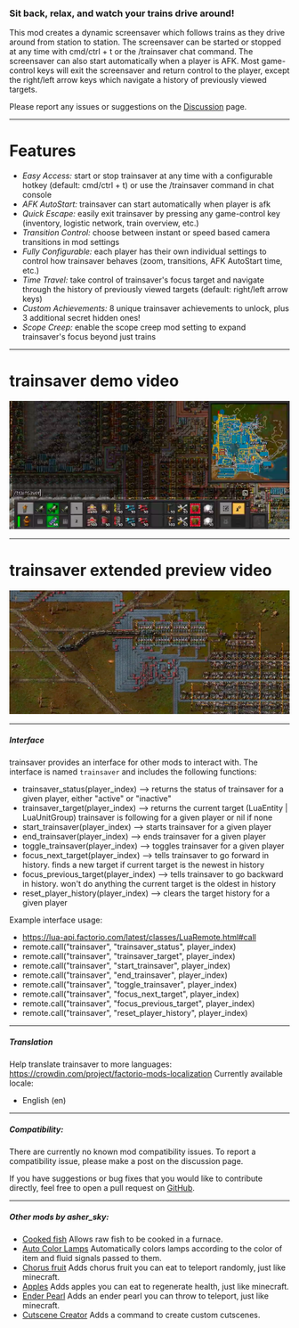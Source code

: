 ### Sit back, relax, and watch your trains drive around! 
This mod creates a dynamic screensaver which follows trains as they drive around from station to station. The screensaver can be started or stopped at any time with cmd/ctrl + t or the /trainsaver chat command. The screensaver can also start automatically when a player is AFK. Most game-control keys will exit the screensaver and return control to the player, except the right/left arrow keys which navigate a history of previously viewed targets.

Please report any issues or suggestions on the [Discussion](https://mods.factorio.com/mod/trainsaver/discussion) page.

------------------------------------------
# Features
- *Easy Access:* start or stop trainsaver at any time with a configurable hotkey (default: cmd/ctrl + t) or use the /trainsaver command in chat console
- *AFK AutoStart:* trainsaver can start automatically when player is afk 
- *Quick Escape:* easily exit trainsaver by pressing any game-control key (inventory, logistic network, train overview, etc.)
- *Transition Control:* choose between instant or speed based camera transitions in mod settings
- *Fully Configurable:* each player has their own individual settings to control how trainsaver behaves (zoom, transitions, AFK AutoStart time, etc.)
- *Time Travel:* take control of trainsaver's focus target and navigate through the history of previously viewed targets (default: right/left arrow keys)
- *Custom Achievements:* 8 unique trainsaver achievements to unlock, plus 3 additional secret hidden ones!
- *Scope Creep:* enable the scope creep mod setting to expand trainsaver's focus beyond just trains

------------------------------------------
# trainsaver demo video
[![](https://github.com/jingleheimer-schmidt/imgs/raw/primary/factorio%20trainsaver%20mod%20demo%20overview%20video.png)](http://www.youtube.com/watch?v=AbDN4SM4cg8 "trainsaver demo video")

------------------------------------------
# trainsaver extended preview video
[![](https://github.com/jingleheimer-schmidt/imgs/raw/primary/factorio%20trainsaver%20mod%2030%20min%20preview%20video%20thumbnail.png)](http://www.youtube.com/watch?v=ru0OYqdHTfI "trainsaver 30 minute preview")

---------------------
##### Interface
trainsaver provides an interface for other mods to interact with. The interface is named `trainsaver` and includes the following functions:
- trainsaver_status(player_index) --> returns the status of trainsaver for a given player, either "active" or "inactive"
- trainsaver_target(player_index) --> returns the current target (LuaEntity | LuaUnitGroup) trainsaver is following for a given player or nil if none
- start_trainsaver(player_index) --> starts trainsaver for a given player
- end_trainsaver(player_index) --> ends trainsaver for a given player
- toggle_trainsaver(player_index) --> toggles trainsaver for a given player
- focus_next_target(player_index) --> tells trainsaver to go forward in history. finds a new target if current target is the newest in history
- focus_previous_target(player_index) --> tells trainsaver to go backward in history. won't do anything the current target is the oldest in history
- reset_player_history(player_index) --> clears the target history for a given player

Example interface usage:
- https://lua-api.factorio.com/latest/classes/LuaRemote.html#call
- remote.call("trainsaver", "trainsaver_status", player_index)
- remote.call("trainsaver", "trainsaver_target", player_index)
- remote.call("trainsaver", "start_trainsaver", player_index)
- remote.call("trainsaver", "end_trainsaver", player_index)
- remote.call("trainsaver", "toggle_trainsaver", player_index)
- remote.call("trainsaver", "focus_next_target", player_index)
- remote.call("trainsaver", "focus_previous_target", player_index)
- remote.call("trainsaver", "reset_player_history", player_index)

---------------------
##### Translation
Help translate trainsaver to more languages: https://crowdin.com/project/factorio-mods-localization
Currently available locale:
- English (en)

------------------------------------------
##### Compatibility:
There are currently no known mod compatibility issues. To report a compatibility issue, please make a post on the discussion page.

If you have suggestions or bug fixes that you would like to contribute directly, feel free to open a pull request on [GitHub](https://github.com/jingleheimer-schmidt/factorio-trainsaver).

------------------------------------------
##### Other mods by asher_sky:

- [Cooked fish](https://mods.factorio.com/mod/factorio-cooked-fish) Allows raw fish to be cooked in a furnace.
- [Auto Color Lamps](https://mods.factorio.com/mod/auto-color-lamps) Automatically colors lamps according to the color of item and fluid signals passed to them.
- [Chorus fruit](https://mods.factorio.com/mod/factorio-chorus-fruit) Adds chorus fruit you can eat to teleport randomly, just like minecraft.
- [Apples](https://mods.factorio.com/mod/factorio-apples) Adds apples you can eat to regenerate health, just like minecraft.
- [Ender Pearl](https://mods.factorio.com/mod/factorio-ender-pearl) Adds an ender pearl you can throw to teleport, just like minecraft.
- [Cutscene Creator](https://mods.factorio.com/mod/cutscene-creator) Adds a command to create custom cutscenes. 
